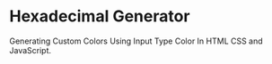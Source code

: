 # Hexadecimal Generator
Generating Custom Colors Using Input Type Color In HTML CSS and JavaScript.
